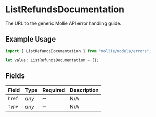 # ListRefundsDocumentation

The URL to the generic Mollie API error handling guide.

## Example Usage

```typescript
import { ListRefundsDocumentation } from "mollie/models/errors";

let value: ListRefundsDocumentation = {};
```

## Fields

| Field              | Type               | Required           | Description        |
| ------------------ | ------------------ | ------------------ | ------------------ |
| `href`             | *any*              | :heavy_minus_sign: | N/A                |
| `type`             | *any*              | :heavy_minus_sign: | N/A                |